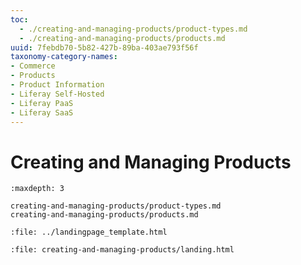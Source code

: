 ```yaml
---
toc:
  - ./creating-and-managing-products/product-types.md
  - ./creating-and-managing-products/products.md
uuid: 7febdb70-5b82-427b-89ba-403ae793f56f
taxonomy-category-names:
- Commerce
- Products
- Product Information
- Liferay Self-Hosted
- Liferay PaaS
- Liferay SaaS
---
```

# Creating and Managing Products

```{toctree}
:maxdepth: 3

creating-and-managing-products/product-types.md
creating-and-managing-products/products.md
```

```{raw} html
:file: ../landingpage_template.html
```

```{raw} html
:file: creating-and-managing-products/landing.html
```
